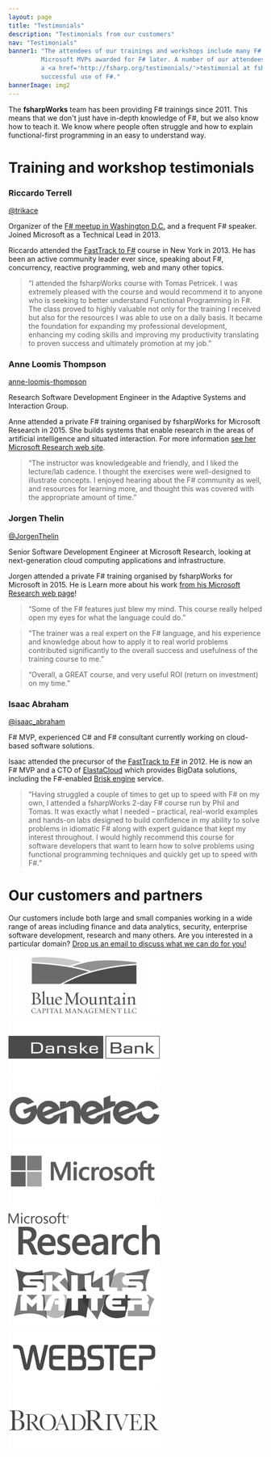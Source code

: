 ```yaml
---
layout: page
title: "Testimonials"
description: "Testimonials from our customers"
nav: "Testimonials"
banner1: "The attendees of our trainings and workshops include many F# community leaders, including
         Microsoft MVPs awarded for F# later. A number of our attendees also contributed
         a <a href='http://fsharp.org/testimonials/'>testimonial at fsharp.org</a> about their
         successful use of F#."
bannerImage: img2         
---
```



<div class="row fw-statement" markdown="1">

The **fsharpWorks** team has been providing F# trainings since 2011. This means that
we don't just have in-depth knowledge of F#, but we also know how to teach it. We know
where people often struggle and how to explain functional-first programming in
an easy to understand way.

</div> <!-- END # Row -->

<div class="row" markdown="1">
<div class="col-md-12" style="margin:30px 0px 10px 0px" markdown="1">

# Training and workshop testimonials

</div> <!-- END # Col -->
</div> <!-- END # Row -->


        
<div class="row"  markdown="1">
<div class="col-md-3" markdown="1">

### Riccardo Terrell

<i class="fa fa-twitter"></i> <a href="https://twitter.com/trikace">@trikace</a>
              
Organizer of the <a href="http://www.meetup.com/DC-fsharp/">F# meetup in Washington
D.C.</a> and a frequent F# speaker. Joined Microsoft as a Technical Lead in 2013.

</div> <!-- END # Col -->
<div class="col-md-9 fw-quotebody" markdown="1">

Riccardo attended the <a href="/workshops/fast-track.html" itemprop="itemReviewed">FastTrack to F#</a>
course in New York in 2013. He has been an active community leader ever since, speaking about F#,
concurrency, reactive programming, web and many other topics.

> “I attended the fsharpWorks course with Tomas Petricek. I was extremely pleased with the course and would recommend it to anyone who is seeking to  better understand Functional Programming in F#.  The class proved to highly valuable not only for the training I received but also for the resources I was able to use on a daily basis.  It became the foundation for expanding my professional development, enhancing my coding skills and improving my productivity translating to proven success and ultimately promotion at my job.”


</div> <!-- END # Col -->
</div> <!-- END # Row -->

<div class="row fw-topmargin" markdown="1">
<div class="col-md-3" markdown="1">

### Anne Loomis Thompson

<i class="fa fa-linkedin-square"></i> <a href="https://www.linkedin.com/pub/anne-loomis-thompson/4/60/b52">anne-loomis-thompson</a>

Research Software Development Engineer in the Adaptive Systems and Interaction Group.

</div> <!-- END # Col -->
<div class="col-md-9 fw-quotebody" markdown="1">

Anne attended a private <span itemprop="itemReviewed">F# training</span> organised by fsharpWorks for Microsoft Research in 2015.
She builds systems that enable research in the areas of artificial intelligence and situated interaction. For
more information <a href="http://research.microsoft.com/en-us/people/annelo/">see her Microsoft Research web site</a>.

> “The instructor was knowledgeable and friendly, and I liked the lecture/lab cadence.  I thought the exercises were well-designed to illustrate concepts.  I enjoyed hearing about the F# community as well, and resources for learning more, and thought this was covered with the appropriate amount of time.”

</div> <!-- END # Col -->
</div> <!-- END # Row -->

<div class="row fw-topmargin" markdown="1">
<div class="col-md-3" markdown="1">

### Jorgen Thelin

<i class="fa fa-twitter"></i> <a href="https://twitter.com/JorgenThelin">@JorgenThelin</a>

Senior Software Development Engineer</span> at Microsoft Research, looking at next-generation cloud computing applications and infrastructure.

</div> <!-- END # Col -->
<div class="col-md-9 fw-quotebody" markdown="1">

Jorgen attended a private <span itemprop="itemReviewed">F# training</span> organised by fsharpWorks for Microsoft in 2015. He is
Learn more about his work <a href="http://research.microsoft.com/en-us/people/jthelin/">from his Microsoft Research web page</a>!

> “Some of the F# features just blew my mind. This course really helped open my eyes for what the language could do.”

> “The trainer was a real expert on the F# language, and his experience and knowledge about how to apply it to real world problems contributed significantly to the overall success and usefulness of the training course to me.”

> “Overall, a GREAT course, and very useful ROI (return on investment) on my time.”

</div> <!-- END # Col -->
</div> <!-- END # Row -->

<div class="row fw-topmargin" markdown="1">
<div class="col-md-3" markdown="1">

### Isaac Abraham

<i class="fa fa-twitter"></i> <a href="https://twitter.com/isaac_abraham">@isaac_abraham</a>

F# MVP, experienced C# and F# consultant currently working on cloud-based software solutions.

</div> <!-- END # Col -->
<div class="col-md-9 fw-quotebody" markdown="1">

Isaac attended the precursor of the <a href="/workshops/fast-track.html" itemprop="itemReviewed">FastTrack to F#</a> in 2012.
He is now an F# MVP and a CTO of <a href="http://www.elastacloud.com/">ElastaCloud</a> which provides BigData solutions,
including the F#-enabled <a href="https://www.briskengine.com/">Brisk engine</a> service.

> “Having struggled a couple of times to get up to speed with F# on my own, I attended a fsharpWorks 2-day F# course run by Phil and Tomas. It was exactly what I needed – practical, real-world examples and hands-on labs designed to build confidence in my ability to solve problems in idiomatic F# along with expert guidance that kept my interest throughout. I would highly recommend this course for software developers that want to learn how to solve problems using functional programming techniques and quickly get up to speed with F#.”

</div> <!-- END # Col -->
</div> <!-- END # Row -->

<div class="row fw-topmargin" markdown="1">
<div class="col-md-12" markdown="1">

# Our customers and partners

Our customers include both large and small companies working in a wide range of areas
including finance and data analytics, security, enterprise software development,
research and many others. Are you interested in a particular domain?
<a href="mailto:info@fsharpworks.com">Drop us an email to discuss what we can do for you!</a>


<div class="fw-logos fw-logos-detail">
  <a href="https://www.bluemountaincapital.com/"><img src="images/partners/bmc.png" alt="BlueMountain Capital"/></a>
  <a href="http://www.danskebank.dk/"><img src="images/partners/db.png" alt="Danske Bank"/></a>
  <a href="http://www.genetec.com/"><img src="images/partners/genetec.png" alt="Genetec"/></a>
  <a href="http://www.microsoft.com/"><img src="images/partners/msft.png" alt="Microsoft"/></a>
  <a href="http://research.microsoft.com/"><img src="images/partners/msr.png" alt="Microsoft Research" /></a>
  <a href="http://www.skilsmatter.com/"><img src="images/partners/skillsmatter.png" alt="Skills Matter"/></a>
  <a href="http://www.webstep.no/"><img src="images/partners/webstep.png" alt="Webstep"/></a>
  <a href="http://broadrivercap.com/"><img src="images/partners/broadriver.png" alt="BroadRiver"/></a>
</div>

</div> <!-- END # Col -->
</div> <!-- END # Row -->
